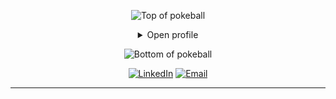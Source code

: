 

<div align="center">


![Top of pokeball](https://user-images.githubusercontent.com/44261381/209363264-ac854d3c-2cc2-44c4-928e-8a08d1013f46.png)

<details>
<summary>Open profile</summary>

[comment]: <> (View Counter)
<br><br>
<div ></div>

<details>
<summary>About me</summary>


<div align="left">

```js
/**
 * Represents me.
* @constructor
 * @param {string} city - La plata, Argentina
 * @param {string} languagues - Castellano, English, Portugues.
 * @param {string} jobTitle -  Developer.
 * @param {string} interests - Problem-solving.
 * @param {string} hobbies - Play video games.
 * @param {string} education - Final year student in higher technology in programming and advanced automated QA.
 * @param {string} Available full time
 * @param {string} stength - Resolute.
 * @param {Date} birthday - 17th of December 1997.
 */
```

</div>

</details>

<details>
<summary>Tools</summary>
<div>
  <p style="display: inline-block;" align="center">
    <kbd>
      <kbd>Programming Languages</kbd>
      <br>
      <br> 
      <img width="30px" src="https://cdn.jsdelivr.net/gh/devicons/devicon/icons/javascript/javascript-original.svg" /> 
    </kbd>
    <kbd>
      <kbd>Back-end</kbd>
      <br>
      <br>
      <img width="30px" src="https://cdn.jsdelivr.net/gh/devicons/devicon/icons/nodejs/nodejs-original.svg" />
      <img width="30px" src="https://cdn.jsdelivr.net/gh/devicons/devicon/icons/express/express-original-wordmark.svg" />
    </kbd>
     <kbd>
      <kbd>Mobile</kbd>
      <br>
      <br>
      <img width="30px" src="https://cdn.jsdelivr.net/gh/devicons/devicon/icons/flutter/flutter-plain.svg" />
    </kbd>
    <kbd>
      <kbd>Front-end</kbd>
      <br>
      <br>
      <img width="30px" src="https://cdn.jsdelivr.net/gh/devicons/devicon/icons/html5/html5-original.svg" /> 
      <img width="30px" src="https://cdn.jsdelivr.net/gh/devicons/devicon/icons/css3/css3-plain-wordmark.svg" /> 
      <img width="30px" src="https://cdn.jsdelivr.net/gh/devicons/devicon/icons/bootstrap/bootstrap-plain.svg" /> 
      <img width="30px" src="https://cdn.jsdelivr.net/gh/devicons/devicon/icons/react/react-original.svg" />
      <img width="30px" src="https://cdn.jsdelivr.net/gh/devicons/devicon/icons/jquery/jquery-plain.svg" />
    </kbd>
    <kbd>
      <kbd>Database</kbd>
      <br>
      <br>
      <img width="30px" src="https://cdn.jsdelivr.net/gh/devicons/devicon/icons/mysql/mysql-plain.svg" />
      <img width="30px" src="https://cdn.jsdelivr.net/gh/devicons/devicon/icons/postgresql/postgresql-original.svg" />
      <img width="30px" src="https://cdn.jsdelivr.net/gh/devicons/devicon/icons/mongodb/mongodb-plain.svg" />
    </kbd>
    <br>
    <br>
    <kbd>
    <kbd>
      <kbd>System, Networking & Deployment</kbd>
      <br>
      <br>
      <img width="30px" src="https://cdn.jsdelivr.net/gh/devicons/devicon/icons/git/git-plain.svg" />
      <img width="30px" src="https://cdn.jsdelivr.net/gh/devicons/devicon/icons/docker/docker-plain.svg" />
    </kbd>
    <kbd>
      <kbd>Terminal Scripts</kbd>
      <br>
      <br>
      <img width="30px" src="https://cdn.jsdelivr.net/gh/devicons/devicon/icons/bash/bash-original.svg" />
    </kbd>
    <kbd>
      <kbd>Tools</kbd>
      <br>
      <br>
      <img width="30px" src="https://cdn.jsdelivr.net/gh/devicons/devicon/icons/vscode/vscode-original.svg" />
  </kbd>
     <kbd>
      <kbd>Game Development</kbd>
      <br>
      <br>
      <img width="30px" src="https://cdn.jsdelivr.net/gh/devicons/devicon/icons/unity/unity-original.svg" />
    </kbd>
  </p>
</div>
</details>

<details>
  <summary>Quote</summary>
  <br>
  One of my favourite quotes
  <blockquote>
    “Can I say something? Um, I’m the type of person that if you ask me a question and I don’t know the answer, I’m gonna tell you that I don’t know. But I bet you what, I know how to find the answer and I will find the answer.”
    <br><strong>Chris Gardner interpreted by Will Smith in the movie "Pursuit of Happyness" (2006)</strong>
  </blockquote>
</details>

<details>
  <summary>Free DOSE hit</summary>
  <br>
  <small><i>DOSE (dopamine, oxytocin, serotonin & endorphin), refresh page if dose was ineffective.</i></small>
  <br>
  <div align="center"><img src="https://readme-jokes.vercel.app/api?theme=monokai" alt="Jokes Card" /></div>
</details>

<details>
<summary>What can I do for you?</summary>
<table style="border: none">
  <tr>
  <td width="50%" valign="top">

[//]: # (Fighting against markdown and blocks isn't easy, indentation is catastrophic)

## Let's Work on Your Project Together!

If you have any questions about web development, writing mistake-free documentation, feel free to <a href="mailto:colalunga_97@hotmail.com">contact me by email</a>, I won't bite, I promise.

  </td>
  <td width="50%" valign="top">

## It's not perfect, isn't it?

**<img alt="Feedback" src="https://img.shields.io/badge/Ask%20me-anything-1abc9c.svg">**

<blockquote>“I think it’s very important to have a feedback loop, where you’re constantly thinking about what you’ve done and how you could be doing it better.”
<br><strong>– Elon Musk</strong></blockquote>

  </td>
  </tr>
</table>
</details>

</details>

![Bottom of pokeball](https://user-images.githubusercontent.com/44261381/209363271-905d2a5e-8a18-44c0-a450-45dddd4d5036.png)

</div>

<div align=center>
  <a href="https://www.linkedin.com/in/luciano-colalunga-3112801a5/"><img src="https://img.shields.io/static/v1?style=for-the-badge&message=LinkedIn&color=0A66C2&logo=LinkedIn&logoColor=FFFFFF&label=" alt="LinkedIn" /></a>
  <a href="mailto:colalunga_97@hotmail.com?subject=Good%20job%20Luciano%20Colalunga&body=De:%20email@de-la-persona.com"><img alt="Email" src="https://img.shields.io/static/v1?style=for-the-badge&message=Gmail&color=EA4335&logo=Gmail&logoColor=FFFFFF&label=" /></a>  
</div>

-----
